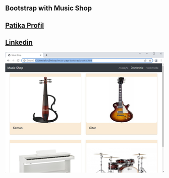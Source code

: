 ## Bootstrap with Music Shop

[Patika Profil](https://app.patika.dev/alicnblt)
---
[Linkedin](https://www.linkedin.com/in/ali-canbolat/)
---
![Image](/img/music-shop.jpg)